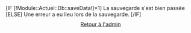 <div class="PetiteBoiteDeDialogue">
	[IF [!Module::Actuel::Db::saveData!]=1]
		La sauvegarde s'est bien pass&eacute;e
	[ELSE]
		Une erreur a eu lieu lors de la sauvegarde.
	[/IF]
<div style="text-align:center;margin-top:10px;"><a href="/[!Module::Actuel::Nom!]">Retour &agrave; l'admin</a></div>
</div>

